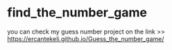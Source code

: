 # find_the_number_game
you can check my guess number project on the link >> https://ercantekeli.github.io/Guess_the_number_game/
